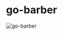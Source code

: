 # go-barber
![go-barber](https://user-images.githubusercontent.com/52141015/87891892-e137b280-ca11-11ea-9b74-b5d717d42f26.png)

